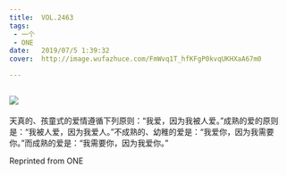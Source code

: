 ```yaml
---
title:	VOL.2463
tags:
 - 一个
 - ONE
date:	2019/07/5 1:39:32
cover:	http://image.wufazhuce.com/FmWvq1T_hfKFgP0kvqUKHXaA67m0

---
```

![](http://image.wufazhuce.com/FmWvq1T_hfKFgP0kvqUKHXaA67m0)
---

天真的、孩童式的爱情遵循下列原则：“我爱，因为我被⼈爱。”成熟的爱的原则是：“我被人爱，因为我爱⼈。”不成熟的、幼稚的爱是：“我爱你，因为我需要你。”而成熟的爱是：“我需要你，因为我爱你。”
 
Reprinted from ONE
